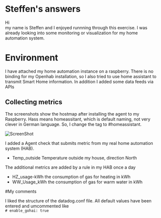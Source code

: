 # Steffen's answers

Hi<br>
my name is Steffen and I enjoyed runnning through this exercise. I was already
looking into some monitoring or visualization for my home automation system.<br>

# Environment
I have attached my home automation instance on a raspberry. There is no
binding for my Openhab installation, so I also tried to use home assistant
to transmit Smart Home information. In addition I added some data feeds via APIs<br>

## Collecting metrics
The screenshots show the hostmap after installing the agent to my Raspberry.
Hass means homeassitant, which is default naming, not very clever in German language.
So, I change the tag to \#homeassistant.

![ScreenShot](https://github.com/mod42/hiring-engineers/raw/master/screenshots/hostmap_details.png)

I added a Agent check that submits metric from my real home automation system (HAB).
* Temp_outside Temperature outside my house, direction North 

The additional metrics are added by a rule in my HAB once a day<br>
* HZ_usage-kWh the consumption of gas for heating in kWh
* WW_Usage_kWh the consumption of gas for warm water in kWh


#My comments

I liked the structure of the datadog.conf file. All default values have been entered and
umcommented like <br>```# enable_gohai: true```




